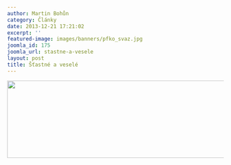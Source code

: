 ```yaml
---
author: Martin Bohůn
category: Články
date: 2013-12-21 17:21:02
excerpt: ''
featured-image: images/banners/pfko_svaz.jpg
joomla_id: 175
joomla_url: stastne-a-vesele
layout: post
title: Šťastné a veselé
---
```


<p style="text-align: center;">
 <img border="0" height="180" src="{{ site.baseurl }}/images/banners/pfko_svaz.jpg" style="vertical-align: middle;" width="730"/>
</p>